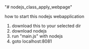 "# nodejs_class_apply_webpage"

how to start this nodejs webapplication

1. download this to your selected dir
2. download nodejs
3. run "main.js" with nodejs
4. goto localhost:8081
